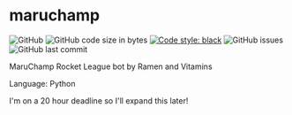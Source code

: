 # maruchamp
![GitHub](https://img.shields.io/github/license/ericmburgess/maruchamp)
![GitHub code size in bytes](https://img.shields.io/github/languages/code-size/ericmburgess/maruchamp)
[![Code style: black](https://img.shields.io/badge/code%20style-black-000000.svg)](https://github.com/ambv/black)
![GitHub issues](https://img.shields.io/github/issues/ericmburgess/maruchamp)
![GitHub last commit](https://img.shields.io/github/last-commit/ericmburgess/maruchamp)

MaruChamp Rocket League bot by Ramen and Vitamins

Language: Python

I'm on a 20 hour deadline so I'll expand this later!
